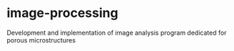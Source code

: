 # image-processing
Development and implementation of image analysis program dedicated for porous microstructures
